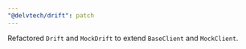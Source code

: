 ```yaml
---
"@delvtech/drift": patch
---
```


Refactored `Drift` and `MockDrift` to extend `BaseClient` and `MockClient`.
